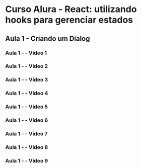 # Curso Alura - React: utilizando hooks para gerenciar estados

## Aula 1 - Criando um Dialog

### Aula 1 -  - Vídeo 1
### Aula 1 -  - Vídeo 2
### Aula 1 -  - Vídeo 3
### Aula 1 -  - Vídeo 4
### Aula 1 -  - Vídeo 5
### Aula 1 -  - Vídeo 6
### Aula 1 -  - Vídeo 7
### Aula 1 -  - Vídeo 8
### Aula 1 -  - Vídeo 9

